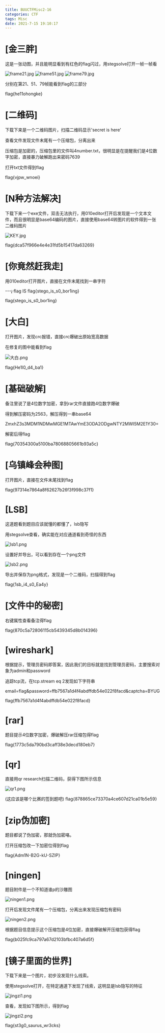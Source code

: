 ```yaml
---
title: BUUCTFMisc2-16
categories: CTF
tags: Misc
date: 2021-7-15 19:10:17
---
```

# [金三胖]
这是一张动图，并且能明显看到有红色的flag闪过，用stegsolve打开一帧一帧看

![frame21.jpg](https://i.loli.net/2021/07/15/QodIP8wMEDmrzxC.jpg)
![frame51.jpg](https://i.loli.net/2021/07/15/z5F3GdC6YfIUws9.jpg)
![frame79.jpg](https://i.loli.net/2021/07/15/uLe1zZqyCTkVGPE.jpg)

分别在第21、51、79帧能看到flag的三部分

flag{he11ohongke}









# [二维码]

下载下来是一个二维码图片，扫描二维码显示'secret is here'

查看文件发现文件末尾有一个压缩包，分离出来

压缩包是加密的，压缩包里的文件叫4number.txt，很明显是在提醒我们是4位数字加密，直接暴力破解跑出来密码7639

打开txt文件得到flag

flag{vjpw_wnoei}









# [N种方法解决]

下载下来一个exe文件，双击无法执行，用010editor打开后发现是一个文本文件，而且很明显是base64编码的图片，直接使用base64转图片的软件得到一张二维码图片

![KEY.jpg](https://i.loli.net/2021/07/15/JMThN6sWuE3RvZD.png)

flag{dca57f966e4e4e31fd5b15417da63269}









# [你竟然赶我走]

用010editor打开图片，直接在文件末尾找到一串字符

---¡·flag IS flag{stego_is_s0_bor1ing}

flag{stego_is_s0_bor1ing}









# [大白]

打开图片，发现crc报错，直接crc爆破出原始宽高数据

在修复的图中能看到flag

![大白.png](https://i.loli.net/2021/07/15/fW9dClDznAUtebu.png)

flag{He1l0_d4_ba1}









# [基础破解]

备注里说了是4位数字加密，拿到rar文件直接跑4位数字爆破

得到解压密码为2563，解压得到一串base64

ZmxhZ3s3MDM1NDMwMGE1MTAwYmE3ODA2ODgwNTY2MWI5M2E1Y30=

解密后得flag

flag{70354300a5100ba78068805661b93a5c}









# [乌镇峰会种图]

打开图片，直接在文件末尾找到flag

flag{97314e7864a8f62627b26f3f998c37f1}









# [LSB]

这道题看到题目应该就懂的都懂了，lsb隐写

用stegsolve查看，确实能在对应通道看到奇怪的东西

![lsb1.png](https://i.loli.net/2021/07/15/GVQKo6lbE2Yg4tn.png)

设置好并导出，可以看到存在一个png文件

![lsb2.png](https://i.loli.net/2021/07/15/cyJ5jeHAESduL7V.png)

导出并保存为png格式，发现是一个二维码，扫描得到flag

flag{1sb_i4_s0_Ea4y}









# [文件中的秘密]

右键属性查看备注得flag

flag{870c5a72806115cb5439345d8b014396}









# [wireshark]

根据提示，管理员密码即答案，因此我们的目标就是找到管理员密码，主要搜索对象为admin和password

追踪tcp流，在tcp.stream eq 2发现如下字符串

email=flag&password=ffb7567a1d4f4abdffdb54e022f8facd&captcha=BYUG

flag{ffb7567a1d4f4abdffdb54e022f8facd}









# [rar]

题目提示4位数字加密，爆破解压rar压缩包得flag

flag{1773c5da790bd3caff38e3decd180eb7}









# [qr]

直接用qr research扫描二维码，获得下图所示信息

![qr1.png](https://i.loli.net/2021/07/15/Mu2gcaDHkNWYx5y.png)

(这应该是哪个比赛的签到题吧)
flag{878865ce73370a4ce607d21ca01b5e59}









# [zip伪加密]

题目都说了伪加密，那就伪加密咯。

打开压缩包改一下加密位得到flag

flag{Adm1N-B2G-kU-SZIP}









# [ningen]

题目附件是一个不知道谁p的沙雕图

![ningen1.png](https://i.loli.net/2021/07/15/34Us9bVNKS7IdLh.jpg)

打开后发现文件尾有一个压缩包，分离出来发现压缩包有密码

![ningen2.png](https://i.loli.net/2021/07/15/OEZKB41FCDjawtT.png)

根据题目信息提示这个压缩包是4位加密，直接爆破解开压缩包获得flag

flag{b025fc9ca797a67d2103bfbc407a6d5f}









# [镜子里面的世界]

下载下来是一个图片，初步没发现什么线索。

使用stegsolve打开，在特定通道下发现了线索，这明显是lsb隐写的特征

![jingzi1.png](https://i.loli.net/2021/07/15/r31QCeGcDumxips.png)

查看，发现如下图所示，得到flag

![jingzi2.png](https://i.loli.net/2021/07/15/ILR527bEnP6jsvO.png)

flag{st3g0_saurus_wr3cks}
